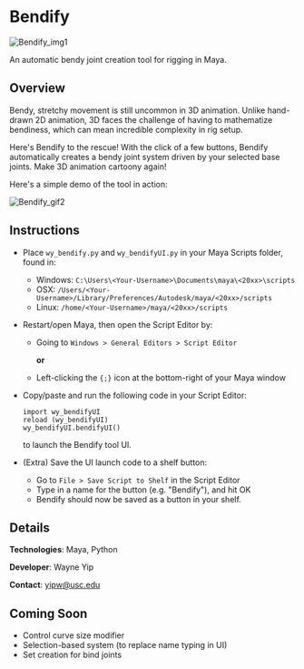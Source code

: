 # Bendify
![Bendify_img1](https://i.imgur.com/XK3heOD.png)

An automatic bendy joint creation tool for rigging in Maya.

## Overview
Bendy, stretchy movement is still uncommon in 3D animation. Unlike hand-drawn 2D animation, 3D faces the challenge of having to mathematize bendiness, which can mean incredible complexity in rig setup.

Here's Bendify to the rescue! With the click of a few buttons, Bendify automatically creates a bendy joint system driven by your selected base joints. Make 3D animation cartoony again!

Here's a simple demo of the tool in action:

![Bendify_gif2](https://i.imgur.com/x36FFWO.gifv)

## Instructions

- Place `wy_bendify.py` and `wy_bendifyUI.py` in your Maya Scripts folder, found in:
    - Windows: `C:\Users\<Your-Username>\Documents\maya\<20xx>\scripts`
    - OSX: `/Users/<Your-Username>/Library/Preferences/Autodesk/maya/<20xx>/scripts`
    - Linux: `/home/<Your-Username>/maya/<20xx>/scripts`
- Restart/open Maya, then open the Script Editor by:
	- Going to `Windows > General Editors > Script Editor`

		**or**
	- Left-clicking the `{;}` icon at the bottom-right of your Maya window
- Copy/paste and run the following code in your Script Editor:

	```
	import wy_bendifyUI
	reload (wy_bendifyUI)
	wy_bendifyUI.bendifyUI()
	```
	to launch the Bendify tool UI.

- (Extra) Save the UI launch code to a shelf button:
	- Go to `File > Save Script to Shelf` in the Script Editor
	- Type in a name for the button (e.g. "Bendify"), and hit OK
	- Bendify should now be saved as a button in your shelf.

## Details

**Technologies**: Maya, Python

**Developer**: Wayne Yip

**Contact**: yipw@usc.edu

## Coming Soon

- Control curve size modifier
- Selection-based system (to replace name typing in UI)
- Set creation for bind joints
